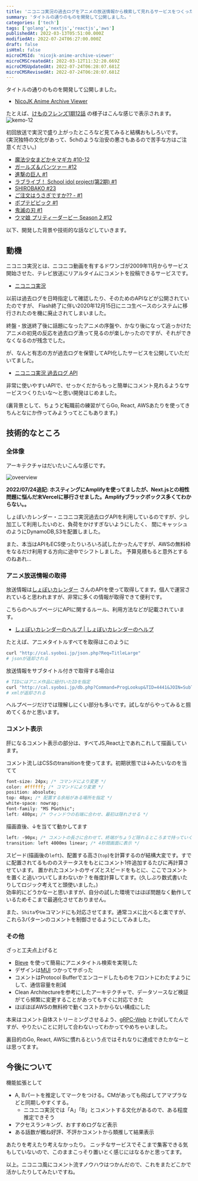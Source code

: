 ```yaml
---
title: 'ニコニコ実況の過去ログをアニメの放送情報から検索して見れるサービスをつくった'
summary: 'タイトルの通りのものを開発して公開しました。'
categories: ['tech']
tags: ['golang','nextjs','reactjs','aws']
publishedAt: 2022-03-13T05:51:00.000Z
modifiedAt: 2022-07-24T06:27:00.000Z
draft: false
isHtml: false
microCMSId: 'nicojk-anime-archive-viewer'
microCMSCreatedAt: 2022-03-12T11:32:20.669Z
microCMSUpdatedAt: 2022-07-24T06:28:07.681Z
microCMSRevisedAt: 2022-07-24T06:28:07.681Z
---
```

タイトルの通りのものを開発して公開しました。

- [NicoJK Anime Archive Viewer](https://nicojk.abekoh.dev/)

たとえば、[けものフレンズ1期12話](https://nicojk.abekoh.dev/4441/396632) の様子はこんな感じで表示されます。
![kemo-12](https://images.microcms-assets.io/assets/4f79e018736547879adf5670ebeaccc3/dd489dafa0c04e10bd47e5ba0f4ad15a/nicojk-kemo-12.gif)

初回放送で実況で盛り上がったところなど見てみると結構おもしろいです。  
(実況独特の文化があって、5chのような治安の悪さもあるので苦手な方はご注意ください。)

- [魔法少女まどか☆マギカ #10-12](https://nicojk.abekoh.dev/2077/180805)
- [ガールズ＆パンツァー #12](https://nicojk.abekoh.dev/2691/253617)
- [進撃の巨人 #1](https://nicojk.abekoh.dev/2935/255559)
- [ラブライブ！ School idol project(第2期) #1](https://nicojk.abekoh.dev/3331/290288)
- [SHIROBAKO #23](https://nicojk.abekoh.dev/3524/317511)
- [ご注文はうさぎですか?? - #1](https://nicojk.abekoh.dev/3893/344810)
- [ポプテピピック #1](https://nicojk.abekoh.dev/4785/431800)
- [鬼滅の刃 #1](https://nicojk.abekoh.dev/5253/479970)
- [ウマ娘 プリティーダービー Season 2 #12](https://nicojk.abekoh.dev/5877/538594)

以下、開発した背景や技術的な話などしていきます。

## 動機

ニコニコ実況とは、ニコニコ動画を有するドワンゴが2009年11月からサービス開始させた、テレビ放送にリアルタイムにコメントを投稿できるサービスです。

- [ニコニコ実況](https://jk.nicovideo.jp/)

以前は過去ログを日時指定して確認したり、そのためのAPIなどが公開されていたのですが、 Flash終了に伴い2020年12月15日にニコ生ベースのシステムに移行されたのを機に廃止されてしまいました。

終盤・放送終了後に話題になったアニメの序盤や、かなり後になって追っかけたアニメの初見の反応を過去ログ漁って見るのが楽しかったのですが、それができなくなるのが残念でした。

が、なんと有志の方が過去ログを保管してAPI化したサービスを公開していただいてました。

- [ニコニコ実況 過去ログ API](https://jikkyo.tsukumijima.net/)

非常に使いやすいAPIで、せっかくだからもっと簡単にコメント見れるようなサービスつくりたいな〜と思い開発はじめました。

(裏背景として、ちょうど転職前の練習がてらGo, React, AWSあたりを使ってきちんとなにか作ってみようってとこもあります。)

## 技術的なところ

### 全体像

アーキテクチャはだいたいこんな感じです。

![oveerview](https://images.microcms-assets.io/assets/4f79e018736547879adf5670ebeaccc3/ea7068f35e61411ab64f2a1159dc0b64/nicojk-anime-archive-viewer.png)

**2022/07/24追記: ホスティングにAmplifyを使ってましたが、Next.jsとの相性問題に悩んだ末Vercelに移行させました。Amplifyブラックボックス多くてわからない。。**

しょぼいカレンダー・ニコニコ実況過去ログAPIを利用しているのですが、少し加工して利用したいのと、負荷をかけすぎないようにしたく、 間にキャッシュのようにDynamoDB,S3を配置しました。

また、本当はAPIもECS使ったりいろいろ試したかったんですが、AWSの無料枠をなるだけ利用する方向に途中でシフトしました。 予算見積もると意外とするのねあれ…

### アニメ放送情報の取得

放送情報は[しょぼいカレンダー](https://cal.syoboi.jp/) さんのAPIを使って取得してます。個人で運営されていると思われますが、非常に多くの情報が取得できて便利です。

こちらのヘルプページにAPIに関するルール、利用方法などが記載されています。

- [しょぼいカレンダーのヘルプ | しょぼいカレンダーのヘルプ](https://docs.cal.syoboi.jp/)

たとえば、アニメタイトルすべてを取得はこのように

```bash
curl "http://cal.syoboi.jp/json.php?Req=TitleLarge"
# jsonが返却される
```

放送情報をサブタイトル付きで取得する場合は

```bash
# TIDにはアニメ作品に紐付いたIDを指定
curl "http://cal.syoboi.jp/db.php?Command=ProgLookup&TID=4441&JOIN=SubTitles"
# xmlが返却される
```

ヘルプページだけでは理解しにくい部分も多いです。試しながらやってみると掴めてくるかと思います。

### コメント表示

肝になるコメント表示の部分は、すべてJS,React上であれこれして描画しています。

コメント流しはCSSのtransitionを使ってます。初期状態では↓みたいなのを当てて

```css
font-size: 24px; /* コマンドにより変更 */
color: #ffffff; /* コマンドにより変更 */
position: absolute;
top: 48px; /* 配置する余裕がある場所を指定 */
white-space: nowrap;
font-family: "MS PGothic";
left: 480px; /* ウィンドウの右端に合わせ、最初は隠れさせる */
```

描画直後、↓を当てて動かしてます

```css
left: -90px; /* コメントの長さに合わせて、終端がちょうど隠れるところまで持っていく */
transition: left 4000ms linear; /* 4秒間画面に表示 */
```

スピード(描画後の`left`)、配置する高さ(`top`)を計算するのが結構大変です。すでに配置されてるもののステータスをもとにコメント1件追加するたびに再計算させています。
置かれたコメントのサイズとスピードをもとに、ここでコメントを置くと追いついてしまわないか？を毎度計算してます。(久しぶり数式書いたりしてロジック考えてと頭使いました。)  
効率的にどうかなーと思いますが、自分の試した環境ではほぼ問題なく動作しているためそこまで最適化させておりません。

また、`Shita`や`Ue`コマンドにも対応させてます。通常コメに比べると楽ですが、これら3パターンのコメントを制御させるようにしてみました。

### その他

ざっと工夫点上げると

- [Bleve](https://blevesearch.com/) を使って簡易にアニメタイトル検索を実現した
- デザインは[MUI](https://mui.com/) つかってサボった
- コメントはProtocol Bufferでエンコードしたものをフロントにわたすようにして、通信容量を削減
- Clean Architectureを参考にしたアーキテクチャで、データソースなど検証がてら頻繁に変更することがあってもすぐに対応できた
- ほぼほぼAWSの無料枠で動くコストかからない構成にした

本来はコメント自体ストリーミングさせるよう、[gRPC-Web](https://github.com/grpc/grpc-web) とか試してたんですが、やりたいことに対して合わないってわかってやめちゃいました。

裏目的のGo, React, AWSに慣れるという点ではそれなりに達成できたかなーとは思ってます。

## 今後について

機能拡張として

- A, Bパートを推定してマークをつける。CMがあっても飛ばしてアマプラなどと同期しやすくする。
  - ニコニコ実況では「A」「B」とコメントする文化があるので、ある程度推定できそう
- アクセスランキング、おすすめログなど表示
- ある話数が概ね好評、不評かコメントから類推して結果表示

あたりを考えたり考えなかったり。
ニッチなサービスでそこまで集客できる気もしていないので、このままこっそり置いとく感じにはなるかと思ってます。


以上。ニコニコ風にコメント流すノウハウはつかんだので、これをまたどこかで活かしたりしてみたいですね。

    